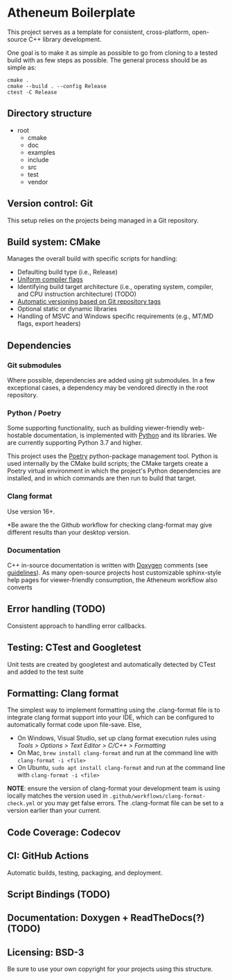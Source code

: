 # Atheneum Boilerplate

This project serves as a template for consistent, cross-platform, open-source C++ library development.

One goal is to make it as simple as possible to go from cloning to a tested build with as few steps as possible. The
general process should be as simple as:

```
cmake .
cmake --build . --config Release
ctest -C Release
```

## Directory structure

- root
    - cmake
    - doc
    - examples
    - include
    - src
    - test
    - vendor

## Version control: Git

This setup relies on the projects being managed in a Git repository.

## Build system: CMake

Manages the overall build with specific scripts for handling:

- Defaulting build type (i.e., Release)
- [Uniform compiler flags](cmake/build-options-interface.cmake)
- Identifying build target architecture (i.e., operating system, compiler, and CPU instruction architecture) (TODO)
- [Automatic versioning based on Git repository tags](cmake/git-versioning.cmake)
- Optional static or dynamic libraries
- Handling of MSVC and Windows specific requirements (e.g., MT/MD flags, export headers)

## Dependencies
### Git submodules

Where possible, dependencies are added using git submodules. In a few exceptional cases, a dependency may be vendored
directly in the root repository.

### Python / Poetry
Some supporting functionality, such as building viewer-friendly web-hostable documentation, is implemented with [Python](https://python.org) and its libraries. We are currently supporting Python 3.7 and higher.

This project uses the [Poetry](https://python-poetry.org/docs/#installation) python-package management tool. Python is used internally by the CMake build scripts; the CMake targets create a Poetry virtual environment in which the project's Python dependencies are installed, and in which commands are then run to build that target.

### Clang format
Use version 16+.

*Be aware the the Github workflow for checking clang-format may give different results than your desktop version.

### Documentation

C++ in-source documentation is written with [Doxygen](https://doxygen.nl) comments (see [guidelines](./doc/guidelines.md)). As many open-source projects host customizable sphinx-style help pages for viewer-friendly consumption, the Atheneum workflow also converts

## Error handling (TODO)

Consistent approach to handling error callbacks.

## Testing: CTest and Googletest

Unit tests are created by googletest and automatically detected by CTest and added to the test suite

## Formatting: Clang format

The simplest way to implement formatting using the .clang-format file is to integrate clang format support into your
IDE, which can be configured to automatically format code upon file-save. Else,

* On Windows, Visual Studio, set up clang format execution rules using *Tools > Options > Text Editor > C/C++ >
  Formatting*
* On Mac, `brew install clang-format` and run at the command line with `clang-format -i <file>`
* On Ubuntu, `sudo apt install clang-format` and run at the command line with `clang-format -i <file>`

**NOTE**: ensure the version of clang-format your development team is using locally matches the version used
in `.github/workflows/clang-format-check.yml` or you may get false errors. The .clang-format file can be set to a
version earlier than your current.

## Code Coverage: Codecov

## CI: GitHub Actions

Automatic builds, testing, packaging, and deployment.

## Script Bindings (TODO)

## Documentation: Doxygen + ReadTheDocs(?) (TODO)

## Licensing: BSD-3

Be sure to use your own copyright for your projects using this structure.
